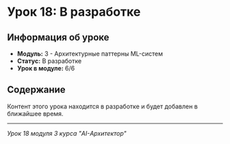 # Урок 18: В разработке

## Информация об уроке
- **Модуль:** 3 - Архитектурные паттерны ML-систем
- **Статус:** В разработке
- **Урок в модуле:** 6/6

## Содержание
Контент этого урока находится в разработке и будет добавлен в ближайшее время.

---
*Урок 18 модуля 3 курса "AI-Архитектор"*
